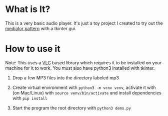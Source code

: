 # What is It?

This is a very basic audio player. It's just a toy project I created to try out the [mediator pattern](https://refactoring.guru/design-patterns/mediator) with a tkinter gui.

# How to use it
Note: This uses a [VLC](https://www.videolan.org/vlc/) based library which requires it to be installed on your machine for it to work. You must also have python3 installed with tkinter. 

1. Drop a few MP3 files into the directory labeled mp3

2. Create virtual environment with `python3 -m venv venv`, activate it with (on Mac/Linux) with `source venv/bin/activate` and install dependencies with `pip install`

3. Start the program the root directory with `python3 demo.py`
